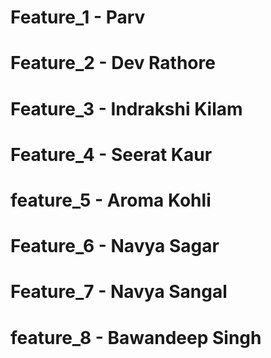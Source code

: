# Feature_1 - Parv
# Feature_2 - Dev Rathore
# Feature_3 - Indrakshi Kilam
# Feature_4 - Seerat Kaur
# feature_5 - Aroma Kohli
# Feature_6 - Navya Sagar
# Feature_7 - Navya Sangal
# feature_8 - Bawandeep Singh
